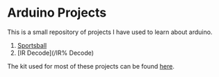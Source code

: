 # Arduino Projects

This is a small repository of projects I have used to learn about arduino.

1. [Sportsball](/Sportsball)
2. [IR Decode](/IR% Decode)

The kit used for most of these projects can be found [here](https://amzn.to/2ZpTOWi).
